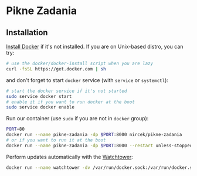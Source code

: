 # Pikne Zadania


## Installation

[Install Docker](https://docs.docker.com/engine/install/) if it's not installed. If you are on Unix-based distro, you can try:

```sh
# use the docker/docker-install script when you are lazy
curl -fsSL https://get.docker.com | sh
```

and don't forget to start `docker` service (with `service` or `systemctl`):

```sh
# start the docker service if it's not started
sudo service docker start
# enable it if you want to run docker at the boot
sudo service docker enable
```

Run our container (use `sudo` if you are not in `docker` group):

```sh
PORT=80
docker run --name pikne-zadania -dp $PORT:8000 nircek/pikne-zadania
# or if you want to run it at the boot
docker run --name pikne-zadania -dp $PORT:8000 --restart unless-stopped nircek/pikne-zadania
```

Perform updates automatically with the [Watchtower](https://github.com/containrrr/watchtower):

```sh
docker run --name watchtower -dv /var/run/docker.sock:/var/run/docker.sock containrrr/watchtower
```
